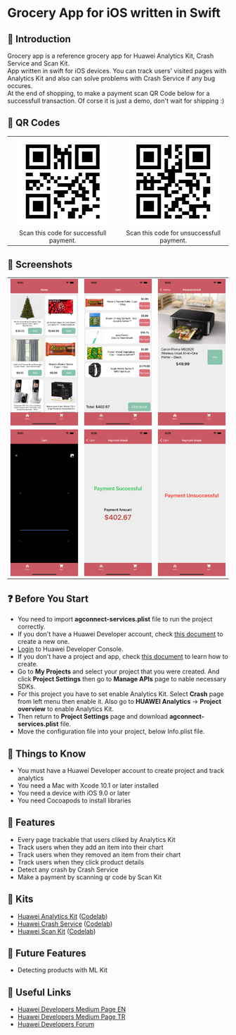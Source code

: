 # Grocery App for iOS written in Swift


## :notebook_with_decorative_cover: Introduction 
Grocery app is a reference grocery app for Huawei Analytics Kit, Crash Service and Scan Kit.<br>
App written in swift for iOS devices. You can track users' visited pages with Analytics Kit and also can solve problems with Crash Service if any bug occures.<br>
At the end of shopping, to make a payment scan QR Code below for a successfull transaction. Of corse it is just a demo, don't wait for shipping :)

## :black_square_button: QR Codes
<table>
  <tr>
    <td width="50%" align="center">
      <img src="./Screenshots/true.png">
    </td>
    <td width="50%" align="center">
      <img src="./Screenshots/false.png">
    </td>
  </tr>
  <tr>
    <td width="50%" align="center">
      Scan this code for successfull payment.
    </td>
    <td width="50%" align="center">
      Scan this code for unsuccessfull payment.
    </td>
  </tr>
</table>

## :iphone: Screenshots
<table>
  <tr>
    <td width="33%">
      <img src="./Screenshots/1.png">
    </td>
    <td width="33%">
      <img src="./Screenshots/2.png">
    </td>
    <td width="33%">
      <img src="./Screenshots/3.png">
    </td>
  </tr>
  <tr>
    <td width="33%">
      <img src="./Screenshots/4.png">
    </td>
    <td width="33%">
      <img src="./Screenshots/5.png">
    </td>
    <td width="33%">
      <img src="./Screenshots/6.png">
    </td>
  </tr>
</table>


##  :question: Before You Start
* You need to import <b>agconnect-services.plist</b> file to run the project correctly.
* If you don't have a Huawei Developer account, check <a href="https://developer.huawei.com/consumer/en/doc/start/10104" target="_blank">this document</a> to create a new one.
* <a href="https://developer.huawei.com/consumer/en/console" target="_blank">Login</a> to Huawei Developer Console.
* If you don't have a project and app, check <a href="https://developer.huawei.com/consumer/en/doc/distribution/app/agc-create_app" target="_blank">this document</a> to learn how to create.
* Go to <b>My Projects</b> and select your project that you were created. And click <b>Project Settings</b> then go to <b>Manage APIs</b> page to nable necessary SDKs.
* For this project you have to set enable Analytics Kit. Select <b>Crash</b> page from left menu then enable it. Also go to <b>HUAWEI Analytics</b> -> <b>Project overview</b> to enable Analytics Kit.
* Then return to <b>Project Settings</b> page and download <b>agconnect-services.plist</b> file.
* Move the configuration file into your project, below Info.plist file.


##  :information_desk_person: Things to Know
* You must have a Huawei Developer account to create project and track analytics
* You need a Mac with Xcode 10.1 or later installed
* You need a device with iOS 9.0 or later
* You need Cocoapods to install libraries


## :milky_way: Features
* Every page trackable that users cliked by Analytics Kit
* Track users when they add an item into their chart
* Track users when they removed an item from their chart
* Track users when they click product details
* Detect any crash by Crash Service
* Make a payment by scanning qr code by Scan Kit


## :rocket: Kits
* [Huawei Analytics Kit](https://developer.huawei.com/consumer/en/doc/development/HMSCore-Guides/introduction-0000001050745149) ([Codelab](https://developer.huawei.com/consumer/en/codelab/HMSAnalyticsKit-iOS/index.html))
* [Huawei Crash Service](https://developer.huawei.com/consumer/en/doc/development/AppGallery-connect-Guides/agc-crash-introduction) ([Codelab](https://developer.huawei.com/consumer/en/codelab/CrashService-iOS/index.html))
* [Huawei Scan Kit](https://developer.huawei.com/consumer/en/doc/development/HMSCore-Guides/service-introduction-0000001050041994) ([Codelab](https://developer.huawei.com/consumer/en/codelab/ScanKit-iOS/index.html))


## :telescope: Future Features 
* Detecting products with ML Kit


## :link: Useful Links 
* [Huawei Developers Medium Page EN](https://medium.com/huawei-developers)
* [Huawei Developers Medium Page TR](https://medium.com/huawei-developers-tr) 
* [Huawei Developers Forum](https://forums.developer.huawei.com/forumPortal/en/home)
